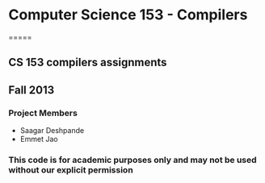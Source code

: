 # Computer Science 153 - Compilers #
=====

## CS 153 compilers assignments ##
## Fall 2013 ##

### Project Members ###
* Saagar Deshpande
* Emmet Jao

### This code is for academic purposes only and may not be used without our explicit permission ###
